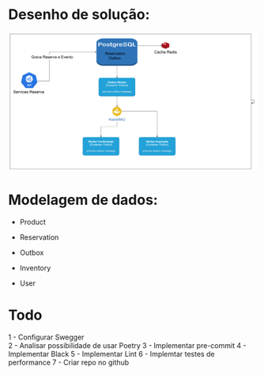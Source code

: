 # Desenho de solução:

![alt text](image-1.png)

# Modelagem de dados:

- Product

- Reservation

- Outbox

- Inventory

- User 

# Todo 

1 - Configurar Swegger  
2 - Analisar possibilidade de usar Poetry 
3 - Implementar pre-commit 
4 - Implementar Black
5 - Implementar Lint 
6 - Implemtar testes de performance
7 - Criar repo no github 



